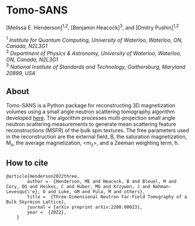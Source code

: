 # Tomo-SANS

[Melissa E. Henderson]<sup>1,2</sup>, [Benjamin Heacock]<sup>3</sup>, and [Dmitry Pushin]<sup>1,2</sup> 

<sup>1</sup> *Institute for Quantum Computing, University of Waterloo, Waterloo, ON, Canada, N2L3G1*  
<sup>2</sup> *Department of Physics & Astronomy, University of Waterloo,
  Waterloo, ON, Canada, N2L3G1*  
<sup>3</sup> *National Institute of Standards and Technology, Gaithersburg, Maryland 20899, USA*  



## About

Tomo-SANS is a Python package for reconstructing 3D magnetization volumes using a small angle neutron scattering tomography algorithm developed [here](https://arxiv.org/pdf/2208.00023.pdf). The algorithm processes multi-projection small angle neutron scattering measurements to generate mean scattering feature reconstructions (MSFR) of the bulk spin textures. The free parameters used in the reconstruction are the external field, B, the saturation magnetization, M<sub>s</sub>, the average magnetization, <m<sub>z</sub>>, and a Zeeman weighting term, h. 

## How to cite

	@article{Henderson2022three,
            author =  {Henderson, ME and Heacock, B and Bleuel, M and Cory, DG and Heikes, C and Huber, MG and Krzywon, J and Nahman-Levesqu{\'e}, O and Luke, GM and Pula, M and others},
            title =  {Three-Dimensional Neutron Far-Field Tomography of a Bulk Skyrmion Lattice},
            journal = {arXiv preprint arXiv:2208.00023},
            year =  {2022},
	    }


